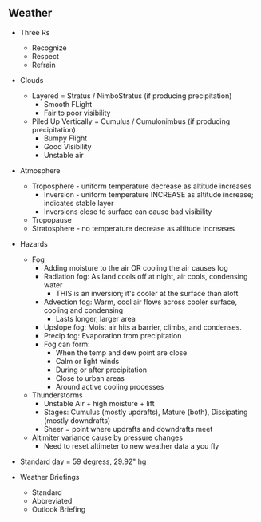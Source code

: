 ## Weather

* Three Rs
    * Recognize
    * Respect
    * Refrain

* Clouds
    * Layered = Stratus / NimboStratus (if producing precipitation)
        * Smooth FLight
        * Fair to poor visibility
    * Piled Up Vertically = Cumulus / Cumulonimbus (if producing precipitation)
        * Bumpy Flight
        * Good Visibility
        * Unstable air

* Atmosphere
    * Troposphere - uniform temperature decrease as altitude increases
        * Inversion - uniform temperature INCREASE as altitude increase; indicates stable layer
        * Inversions close to surface can cause bad visibility
    * Tropopause
    * Stratosphere - no temperature decrease as altitude increases

* Hazards
    * Fog
        * Adding moisture to the air OR cooling the air causes fog
        * Radiation fog: As land cools off at night, air cools, condensing water
            * THIS is an inversion; it's cooler at the surface than aloft
        * Advection fog: Warm, cool air flows across cooler surface, cooling and condensing
            * Lasts longer, larger area
        * Upslope fog: Moist air hits a barrier, climbs, and condenses.
        * Precip fog: Evaporation from precipitation
        * Fog can form:
            * When the temp and dew point are close
            * Calm or light winds
            * During or after precipitation
            * Close to urban areas
            * Around active cooling processes
    * Thunderstorms
        * Unstable Air + high moisture + lift 
        * Stages: Cumulus (mostly updrafts), Mature (both), Dissipating (mostly downdrafts)
        * Sheer = point where updrafts and downdrafts meet
    * Altimiter variance cause by pressure changes
        * Need to reset altimeter to new weather data a you fly

* Standard day = 59 degress, 29.92" hg

* Weather Briefings
    * Standard
    * Abbreviated
    * Outlook Briefing